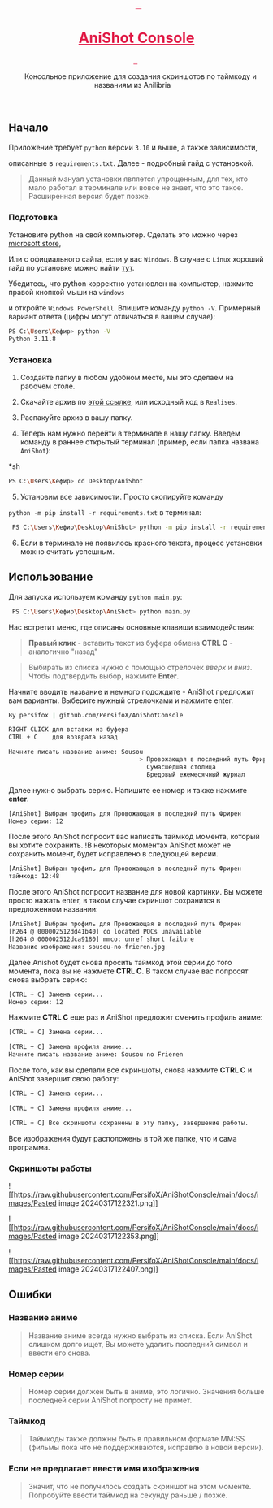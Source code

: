 <a name="readme-top"></a>

<div align="center">

  <a style="color: #e11d48;" href="https://github.com/PersifoX/AniShotConsole">
    <bold><h1>AniShot Console</h1></bold>
  </a>
  <p align="center">
    Консольное приложение для создания скриншотов по таймкоду и названиям из Anilibria
    <br />
    <br />
  </p>
</div>

## Начало

  

Приложение требует `python` версии `3.10` и выше, а также зависимости,

описанные в `requirements.txt`. Далее - подробный гайд с установкой.
  

> Данный мануал установки является упрощенным, для тех, кто мало работал
в терминале или вовсе не знает, что это такое. Расширенная версия будет позже.

  

### Подготовка

  

Установите python на свой компьютер. Сделать это можно через [microsoft store](https://www.microsoft.com/store/productId/9PJPW5LDXLZ5?ocid=pdpshare),

Или с официального сайта, если у вас `Windows`. В случае с `Linux` хороший гайд по установке можно найти [тут](https://www.digitalocean.com/community/tutorials/how-to-install-python-3-and-set-up-a-programming-environment-on-an-ubuntu-20-04-server).

  

Убедитесь, что python корректно установлен на компьютер, нажмите правой кнопкой мыши на `windows`

и откройте `Windows PowerShell`. Впишите команду `python -V`.
Примерный вариант ответа (цифры могут отличаться в вашем случае):

  
```sh
PS C:\Users\Кефир> python -V
Python 3.11.8
```

  

### Установка

  

1. Создайте папку в любом удобном месте, мы это сделаем на рабочем столе.

2. Скачайте архив по [этой ссылке](https://github.com/PersifoX/AniShotConsole/releases/download/0.1.0/AniShotConsole.zip), или исходный код в `Realises`.

3. Распакуйте архив в вашу папку.

4. Теперь нам нужно перейти в терминале в нашу папку.
    Введем команду в раннее открытый терминал (пример, если папка названа `AniShot`):

*sh
```sh
PS C:\Users\Кефир> cd Desktop/AniShot
```

5. Установим все зависимости. Просто скопируйте команду

`python -m pip install -r requirements.txt` в терминал:

```sh
 PS C:\Users\Кефир\Desktop\AniShot> python -m pip install -r requirements.txt
```

6. Если в терминале не появилось красного текста, процесс установки можно считать успешным.

  

## Использование

Для запуска используем команду `python main.py`:

```sh
 PS C:\Users\Кефир\Desktop\AniShot> python main.py
```

Нас встретит меню, где описаны основные клавиши взаимодействия:

> **Правый клик** - вставить текст из буфера обмена
**CTRL C** - аналогично "назад"

> Выбирать из списка нужно с помощью стрелочек *вверх* и *вниз*.
Чтобы подтвердить выбор, нажмите **Enter**.

Начните вводить название и немного подождите - AniShot предложит вам варианты.
Выберите нужный стрелочками и нажмите enter.

```sh
By persifox | github.com/PersifoX/AniShotConsole

RIGHT CLICK для вставки из буфера
CTRL + C    для возврата назад

Начните писать название аниме: Sousou
                                    > Провожающая в последний путь Фрирен  
                                      Сумасшедшая столица                  
                                      Бредовый ежемесячный журнал          
```

Далее нужно выбрать серию. Напишите ее номер и также нажмите **enter**.

```sh
[AniShot] Выбран профиль для Провожающая в последний путь Фрирен
Номер серии: 12
```

После этого AniShot попросит вас написать таймкод момента, который вы хотите сохранить.
!В некоторых моментах AniShot может не сохранить момент, будет исправлено в следующей
версии.

```sh
[AniShot] Выбран профиль для Провожающая в последний путь Фрирен
таймкод: 12:48
```

После этого AniShot попросит название для новой картинки. Вы можете просто нажать enter, в таком случае скриншот сохранится в предложенном названии:

```sh
[AniShot] Выбран профиль для Провожающая в последний путь Фрирен
[h264 @ 000002512dd41b40] co located POCs unavailable
[h264 @ 000002512dca9180] mmco: unref short failure  
Название изображения: sousou-no-frieren.jpg
```

Далее Anishot будет снова просить таймкод этой серии до того момента, пока вы не нажмете **CTRL C**. В таком случае вас попросят снова выбрать серию:

```sh
[CTRL + C] Замена серии...
Номер серии: 12
```

Нажмите **CTRL C** еще раз и AniShot предложит сменить профиль аниме:

```sh
[CTRL + C] Замена серии...

[CTRL + C] Замена профиля аниме...
Начните писать название аниме: Sousou no Frieren
```

После того, как вы сделали все скриншоты, снова нажмите **CTRL C** и AniShot завершит свою работу:

```sh
[CTRL + C] Замена серии...

[CTRL + C] Замена профиля аниме...

[CTRL + C] Все скриншоты сохранены в эту папку, завершение работы.
```

Все изображения будут расположены в той же папке, что и сама программа.
### Скриншоты работы

![[https://raw.githubusercontent.com/PersifoX/AniShotConsole/main/docs/images/Pasted image 20240317122321.png]]

![[https://raw.githubusercontent.com/PersifoX/AniShotConsole/main/docs/images/Pasted image 20240317122353.png]]

![[https://raw.githubusercontent.com/PersifoX/AniShotConsole/main/docs/images/Pasted image 20240317122407.png]]

## Ошибки 

### Название аниме

> Название аниме всегда нужно выбрать из списка. Если AniShot слишком долго ищет,
> Вы можете удалить последний символ и ввести его снова.

### Номер серии

> Номер серии должен быть в аниме, это логично. Значения больше последней серии 
> AniShot попросту не примет.

### Таймкод

> Таймкоды также должны быть в правильном формате MM:SS (фильмы пока что не поддерживаются, исправлю в новой версии).

### Если не предлагает ввести имя изображения

> Значит, что не получилось создать скриншот на этом моменте. Попробуйте ввести таймкод 
> на секунду раньше / позже.